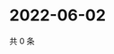 # 2022-06-02

共 0 条

<!-- BEGIN WEIBO -->
<!-- 最后更新时间 Thu Jun 02 2022 01:15:28 GMT+0800 (China Standard Time) -->

<!-- END WEIBO -->
